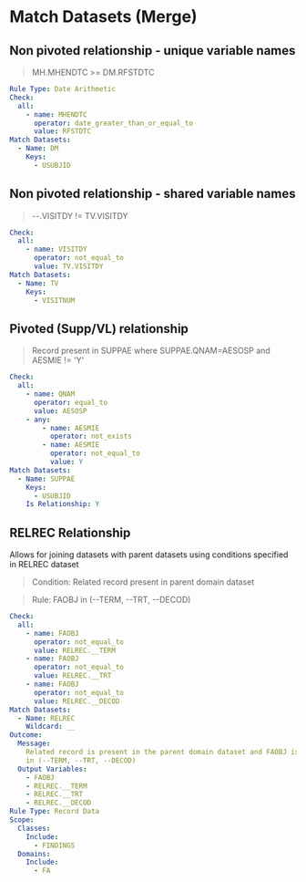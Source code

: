 # Match Datasets (Merge)

## Non pivoted relationship - unique variable names

> MH.MHENDTC >= DM.RFSTDTC

```yaml
Rule Type: Date Arithmetic
Check:
  all:
    - name: MHENDTC
      operator: date_greater_than_or_equal_to
      value: RFSTDTC
Match Datasets:
  - Name: DM
    Keys:
      - USUBJID
```

## Non pivoted relationship - shared variable names

> --.VISITDY != TV.VISITDY

```yaml
Check:
  all:
    - name: VISITDY
      operator: not_equal_to
      value: TV.VISITDY
Match Datasets:
  - Name: TV
    Keys:
      - VISITNUM
```

## Pivoted (Supp/VL) relationship

> Record present in SUPPAE where SUPPAE.QNAM=AESOSP and AESMIE != 'Y'

```yaml
Check:
  all:
    - name: QNAM
      operator: equal_to
      value: AESOSP
    - any:
        - name: AESMIE
          operator: not_exists
        - name: AESMIE
          operator: not_equal_to
          value: Y
Match Datasets:
  - Name: SUPPAE
    Keys:
      - USUBJID
    Is Relationship: Y
```

## RELREC Relationship

Allows for joining datasets with parent datasets using conditions specified in RELREC dataset

> Condition: Related record present in parent domain dataset

> Rule: FAOBJ in (--TERM, --TRT, --DECOD)

```yaml
Check:
  all:
    - name: FAOBJ
      operator: not_equal_to
      value: RELREC.__TERM
    - name: FAOBJ
      operator: not_equal_to
      value: RELREC.__TRT
    - name: FAOBJ
      operator: not_equal_to
      value: RELREC.__DECOD
Match Datasets:
  - Name: RELREC
    Wildcard: __
Outcome:
  Message:
    Related record is present in the parent domain dataset and FAOBJ is not
    in (--TERM, --TRT, --DECOD)
  Output Variables:
    - FAOBJ
    - RELREC.__TERM
    - RELREC.__TRT
    - RELREC.__DECOD
Rule Type: Record Data
Scope:
  Classes:
    Include:
      - FINDINGS
  Domains:
    Include:
      - FA
```
